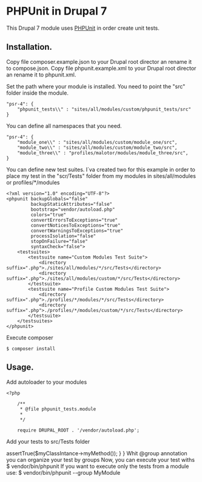 # PHPUnit in Drupal 7

This Drupal 7 module uses [PHPUnit](http://getcomposer.com/) in order create unit tests.

## Installation.

Copy file composer.example.json to your Drupal root director an rename it to compose.json.
Copy file phpunit.example.xml to your Drupal root director an rename it to phpunit.xml.

Set the path where your module is installed. You need to point the "src" folder inside the module.

	"psr-4": {
	    "phpunit_tests\\" : "sites/all/modules/custom/phpunit_tests/src"
	}

You can define all namespaces that you need.

	"psr-4": {
	    "module_one\\" : "sites/all/modules/custom/module_one/src",
	    "module_two\\" : "sites/all/modules/custom/module_two/src",
	    "module_three\\" : "profiles/malotor/modules/module_three/src",
	}

You can define new test suites. I´va created two for this example in order to place my test in the "scr/Tests" folder from my modules in sites/all/modules or profiles/*/modules

	<?xml version="1.0" encoding="UTF-8"?>
	<phpunit backupGlobals="false"
	         backupStaticAttributes="false"
	         bootstrap="vendor/autoload.php"
	         colors="true"
	         convertErrorsToExceptions="true"
	         convertNoticesToExceptions="true"
	         convertWarningsToExceptions="true"
	         processIsolation="false"
	         stopOnFailure="false"
	         syntaxCheck="false">
	    <testsuites>
	        <testsuite name="Custom Modules Test Suite">
	            <directory suffix=".php">./sites/all/modules/*/src/Tests</directory>
	            <directory suffix=".php">./sites/all/modules/custom/*/src/Tests</directory>
	        </testsuite>
	        <testsuite name="Profile Custom Modules Test Suite">
	            <directory suffix=".php">./profiles/*/modules/*/src/Tests</directory>
	            <directory suffix=".php">./profiles/*/modules/custom/*/src/Tests</directory>
	        </testsuite>
	    </testsuites>
	</phpunit>


Execute composer

	$ composer install

## Usage.

Add autoloader to your modules

	<?php

		/**
		 * @file phpunit_tests.module
		 *
		 */

		require DRUPAL_ROOT . '/vendor/autoload.php';

Add your tests to src/Tests folder


  <?php

    use phpunit_tests\MyClass;

    /**
     * @group MyModule
     */
    class MyPackageTest extends PHPUnit_Framework_TestCase {
      public function testAlwaysReturnTrue()
      {
        $myClassIntance = new MyClass();
        $this->assertTrue($myClassIntance->myMethod());
      }
    }
  
Whit @group annotation you can organize your test by groups

Now, you can execute your test withs

	$ vendor/bin/phpunit

If you want to execute only the tests from a module use:

	$ vendor/bin/phpunit --group MyModule

